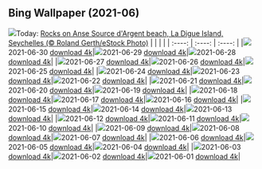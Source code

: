 ## Bing Wallpaper (2021-06)
![](https://www.bing.com/th?id=OHR.RocksSeychelles_EN-US7406548278_UHD.jpg&w=1000)Today: [Rocks on Anse Source d'Argent beach, La Digue Island, Seychelles (© Roland Gerth/eStock Photo)](https://www.bing.com/th?id=OHR.RocksSeychelles_EN-US7406548278_UHD.jpg)
|      |      |      |
| :----: | :----: | :----: |
|![](https://www.bing.com/th?id=OHR.RocksSeychelles_EN-US7406548278_UHD.jpg&pid=hp&w=384&h=216&rs=1&c=4)2021-06-30 [download 4k](https://www.bing.com/th?id=OHR.RocksSeychelles_EN-US7406548278_UHD.jpg)|![](https://www.bing.com/th?id=OHR.Cittadella_EN-US6067516722_UHD.jpg&pid=hp&w=384&h=216&rs=1&c=4)2021-06-29 [download 4k](https://www.bing.com/th?id=OHR.Cittadella_EN-US6067516722_UHD.jpg)|![](https://www.bing.com/th?id=OHR.LCPAPride_EN-US5979726065_UHD.jpg&pid=hp&w=384&h=216&rs=1&c=4)2021-06-28 [download 4k](https://www.bing.com/th?id=OHR.LCPAPride_EN-US5979726065_UHD.jpg)|
|![](https://www.bing.com/th?id=OHR.Shilinxia_EN-US5445196689_UHD.jpg&pid=hp&w=384&h=216&rs=1&c=4)2021-06-27 [download 4k](https://www.bing.com/th?id=OHR.Shilinxia_EN-US5445196689_UHD.jpg)|![](https://www.bing.com/th?id=OHR.Heliodoxa_EN-US5338295561_UHD.jpg&pid=hp&w=384&h=216&rs=1&c=4)2021-06-26 [download 4k](https://www.bing.com/th?id=OHR.Heliodoxa_EN-US5338295561_UHD.jpg)|![](https://www.bing.com/th?id=OHR.DenaliCaribou_EN-US5229911845_UHD.jpg&pid=hp&w=384&h=216&rs=1&c=4)2021-06-25 [download 4k](https://www.bing.com/th?id=OHR.DenaliCaribou_EN-US5229911845_UHD.jpg)|
|![](https://www.bing.com/th?id=OHR.Nichinan_EN-US5055695100_UHD.jpg&pid=hp&w=384&h=216&rs=1&c=4)2021-06-24 [download 4k](https://www.bing.com/th?id=OHR.Nichinan_EN-US5055695100_UHD.jpg)|![](https://www.bing.com/th?id=OHR.SouthCoast_EN-US4824290612_UHD.jpg&pid=hp&w=384&h=216&rs=1&c=4)2021-06-23 [download 4k](https://www.bing.com/th?id=OHR.SouthCoast_EN-US4824290612_UHD.jpg)|![](https://www.bing.com/th?id=OHR.RothschildGiraffe_EN-US4621962761_UHD.jpg&pid=hp&w=384&h=216&rs=1&c=4)2021-06-22 [download 4k](https://www.bing.com/th?id=OHR.RothschildGiraffe_EN-US4621962761_UHD.jpg)|
|![](https://www.bing.com/th?id=OHR.FatherEagle_EN-US4516693152_UHD.jpg&pid=hp&w=384&h=216&rs=1&c=4)2021-06-21 [download 4k](https://www.bing.com/th?id=OHR.FatherEagle_EN-US4516693152_UHD.jpg)|![](https://www.bing.com/th?id=OHR.BurleighHeads_EN-US4425800469_UHD.jpg&pid=hp&w=384&h=216&rs=1&c=4)2021-06-20 [download 4k](https://www.bing.com/th?id=OHR.BurleighHeads_EN-US4425800469_UHD.jpg)|![](https://www.bing.com/th?id=OHR.ReussRiver_EN-US4195043036_UHD.jpg&pid=hp&w=384&h=216&rs=1&c=4)2021-06-19 [download 4k](https://www.bing.com/th?id=OHR.ReussRiver_EN-US4195043036_UHD.jpg)|
|![](https://www.bing.com/th?id=OHR.BrightEye_EN-US9581825024_UHD.jpg&pid=hp&w=384&h=216&rs=1&c=4)2021-06-18 [download 4k](https://www.bing.com/th?id=OHR.BrightEye_EN-US9581825024_UHD.jpg)|![](https://www.bing.com/th?id=OHR.GBRTurtle_EN-US9472992921_UHD.jpg&pid=hp&w=384&h=216&rs=1&c=4)2021-06-17 [download 4k](https://www.bing.com/th?id=OHR.GBRTurtle_EN-US9472992921_UHD.jpg)|![](https://www.bing.com/th?id=OHR.LakePinatubo_EN-US8170111215_UHD.jpg&pid=hp&w=384&h=216&rs=1&c=4)2021-06-16 [download 4k](https://www.bing.com/th?id=OHR.LakePinatubo_EN-US8170111215_UHD.jpg)|
|![](https://www.bing.com/th?id=OHR.LargestFlag_EN-US9248418324_UHD.jpg&pid=hp&w=384&h=216&rs=1&c=4)2021-06-15 [download 4k](https://www.bing.com/th?id=OHR.LargestFlag_EN-US9248418324_UHD.jpg)|![](https://www.bing.com/th?id=OHR.FinlandBrownBear_EN-US9193102113_UHD.jpg&pid=hp&w=384&h=216&rs=1&c=4)2021-06-14 [download 4k](https://www.bing.com/th?id=OHR.FinlandBrownBear_EN-US9193102113_UHD.jpg)|![](https://www.bing.com/th?id=OHR.BBNPGrande_EN-US9017603902_UHD.jpg&pid=hp&w=384&h=216&rs=1&c=4)2021-06-13 [download 4k](https://www.bing.com/th?id=OHR.BBNPGrande_EN-US9017603902_UHD.jpg)|
|![](https://www.bing.com/th?id=OHR.GlenEtive_EN-US8902001915_UHD.jpg&pid=hp&w=384&h=216&rs=1&c=4)2021-06-12 [download 4k](https://www.bing.com/th?id=OHR.GlenEtive_EN-US8902001915_UHD.jpg)|![](https://www.bing.com/th?id=OHR.ForteNossa_EN-US8946379841_UHD.jpg&pid=hp&w=384&h=216&rs=1&c=4)2021-06-11 [download 4k](https://www.bing.com/th?id=OHR.ForteNossa_EN-US8946379841_UHD.jpg)|![](https://www.bing.com/th?id=OHR.AnnularEclipse_EN-US8858263866_UHD.jpg&pid=hp&w=384&h=216&rs=1&c=4)2021-06-10 [download 4k](https://www.bing.com/th?id=OHR.AnnularEclipse_EN-US8858263866_UHD.jpg)|
|![](https://www.bing.com/th?id=OHR.CortezJacks_EN-US4025428525_UHD.jpg&pid=hp&w=384&h=216&rs=1&c=4)2021-06-09 [download 4k](https://www.bing.com/th?id=OHR.CortezJacks_EN-US4025428525_UHD.jpg)|![](https://www.bing.com/th?id=OHR.BuntingBird_EN-US8373607335_UHD.jpg&pid=hp&w=384&h=216&rs=1&c=4)2021-06-08 [download 4k](https://www.bing.com/th?id=OHR.BuntingBird_EN-US8373607335_UHD.jpg)|![](https://www.bing.com/th?id=OHR.ArromanchesLesBains_EN-US8268306845_UHD.jpg&pid=hp&w=384&h=216&rs=1&c=4)2021-06-07 [download 4k](https://www.bing.com/th?id=OHR.ArromanchesLesBains_EN-US8268306845_UHD.jpg)|
|![](https://www.bing.com/th?id=OHR.ToucanRainforest_EN-US8174584515_UHD.jpg&pid=hp&w=384&h=216&rs=1&c=4)2021-06-06 [download 4k](https://www.bing.com/th?id=OHR.ToucanRainforest_EN-US8174584515_UHD.jpg)|![](https://www.bing.com/th?id=OHR.EasternIsland_EN-US7992088058_UHD.jpg&pid=hp&w=384&h=216&rs=1&c=4)2021-06-05 [download 4k](https://www.bing.com/th?id=OHR.EasternIsland_EN-US7992088058_UHD.jpg)|![](https://www.bing.com/th?id=OHR.SocaCycles_EN-US8987262585_UHD.jpg&pid=hp&w=384&h=216&rs=1&c=4)2021-06-04 [download 4k](https://www.bing.com/th?id=OHR.SocaCycles_EN-US8987262585_UHD.jpg)|
|![](https://www.bing.com/th?id=OHR.EstoshaSpringbok_EN-US8878416660_UHD.jpg&pid=hp&w=384&h=216&rs=1&c=4)2021-06-03 [download 4k](https://www.bing.com/th?id=OHR.EstoshaSpringbok_EN-US8878416660_UHD.jpg)|![](https://www.bing.com/th?id=OHR.PoetrysCave_EN-US8786875244_UHD.jpg&pid=hp&w=384&h=216&rs=1&c=4)2021-06-02 [download 4k](https://www.bing.com/th?id=OHR.PoetrysCave_EN-US8786875244_UHD.jpg)|![](https://www.bing.com/th?id=OHR.WomensMemorial_EN-US8561851319_UHD.jpg&pid=hp&w=384&h=216&rs=1&c=4)2021-06-01 [download 4k](https://www.bing.com/th?id=OHR.WomensMemorial_EN-US8561851319_UHD.jpg)|
